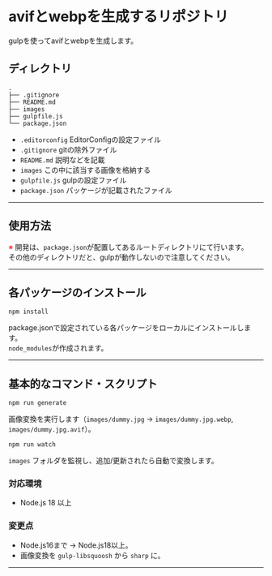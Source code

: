 # avifとwebpを生成するリポジトリ
gulpを使ってavifとwebpを生成します。

## ディレクトリ
```
.
├── .gitignore
├── README.md
├── images
├── gulpfile.js
└── package.json
```
- `.editorconfig` EditorConfigの設定ファイル
- `.gitignore`    gitの除外ファイル
- `README.md`     説明などを記載
- `images`        この中に該当する画像を格納する
- `gulpfile.js`   gulpの設定ファイル
- `package.json`  パッケージが記載されたファイル

-- -- -- -- -- -- -- -- -- -- -- -- -- -- -- -- -- -- --

## 使用方法
<span style="color:red;">※</span> 開発は、`package.json`が配置してあるルートディレクトリにて行います。  
その他のディレクトリだと、gulpが動作しないので注意してください。
<br>

-- -- -- -- -- -- -- -- -- -- -- -- -- -- -- -- -- -- --

## 各パッケージのインストール
```
npm install
```
package.jsonで設定されている各パッケージをローカルにインストールします。<br>
`node_modules`が作成されます。

-- -- -- -- -- -- -- -- -- -- -- -- -- -- -- -- -- -- --

## 基本的なコマンド・スクリプト
```
npm run generate
```
画像変換を実行します（`images/dummy.jpg` → `images/dummy.jpg.webp`, `images/dummy.jpg.avif`）。

```
npm run watch
```
`images` フォルダを監視し、追加/更新されたら自動で変換します。

### 対応環境
- Node.js 18 以上

### 変更点
- Node.js16まで → Node.js18以上。
- 画像変換を `gulp-libsquoosh` から `sharp` に。

-- -- -- -- -- -- -- -- -- -- -- -- -- -- -- -- -- -- --
